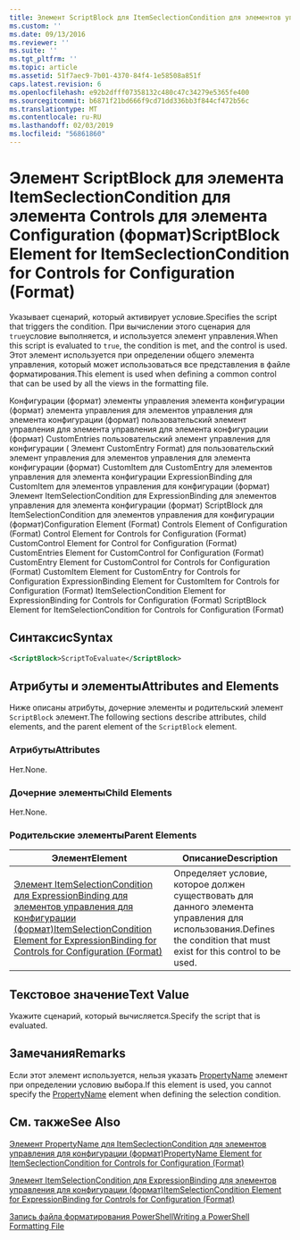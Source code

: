 ```yaml
---
title: Элемент ScriptBlock для ItemSeclectionCondition для элементов управления для конфигурации (формат) | Документация Майкрософт
ms.custom: ''
ms.date: 09/13/2016
ms.reviewer: ''
ms.suite: ''
ms.tgt_pltfrm: ''
ms.topic: article
ms.assetid: 51f7aec9-7b01-4370-84f4-1e58508a851f
caps.latest.revision: 6
ms.openlocfilehash: e92b2dfff07358132c480c47c34279e5365fe400
ms.sourcegitcommit: b6871f21bd666f9cd71dd336bb3f844cf472b56c
ms.translationtype: MT
ms.contentlocale: ru-RU
ms.lasthandoff: 02/03/2019
ms.locfileid: "56861860"
---
```

# <a name="scriptblock-element-for-itemseclectioncondition-for-controls-for-configuration-format"></a><span data-ttu-id="7083b-102">Элемент ScriptBlock для элемента ItemSeclectionCondition для элемента Controls для элемента Configuration (формат)</span><span class="sxs-lookup"><span data-stu-id="7083b-102">ScriptBlock Element for ItemSeclectionCondition for Controls for Configuration (Format)</span></span>

<span data-ttu-id="7083b-103">Указывает сценарий, который активирует условие.</span><span class="sxs-lookup"><span data-stu-id="7083b-103">Specifies the script that triggers the condition.</span></span> <span data-ttu-id="7083b-104">При вычислении этого сценария для `true`условие выполняется, и используется элемент управления.</span><span class="sxs-lookup"><span data-stu-id="7083b-104">When this script is evaluated to `true`, the condition is met, and the control is used.</span></span> <span data-ttu-id="7083b-105">Этот элемент используется при определении общего элемента управления, который может использоваться все представления в файле форматирования.</span><span class="sxs-lookup"><span data-stu-id="7083b-105">This element is used when defining a common control that can be used by all the views in the formatting file.</span></span>

<span data-ttu-id="7083b-106">Конфигурации (формат) элементы управления элемента конфигурации (формат) элемента управления для элементов управления для элемента конфигурации (формат) пользовательский элемент управления для элемента управления для элемента конфигурации (формат) CustomEntries пользовательский элемент управления для конфигурации ( Элемент CustomEntry Format) для пользовательский элемент управления для элементов управления для элемента конфигурации (формат) CustomItem для CustomEntry для элементов управления для элемента конфигурации ExpressionBinding для CustomItem для элементов управления для конфигурации (формат) Элемент ItemSelectionCondition для ExpressionBinding для элементов управления для элемента конфигурации (формат) ScriptBlock для ItemSelectionCondition для элементов управления для конфигурации (формат)</span><span class="sxs-lookup"><span data-stu-id="7083b-106">Configuration Element (Format) Controls Element of Configuration (Format) Control Element for Controls for Configuration (Format) CustomControl Element for Control for Configuration (Format) CustomEntries Element for CustomControl for Configuration (Format) CustomEntry Element for CustomControl for Controls for Configuration (Format) CustomItem Element for CustomEntry for Controls for Configuration ExpressionBinding Element for CustomItem for Controls for Configuration (Format) ItemSelectionCondition Element for ExpressionBinding for Controls for Configuration (Format) ScriptBlock Element for ItemSelectionCondition for Controls for Configuration (Format)</span></span>

## <a name="syntax"></a><span data-ttu-id="7083b-107">Синтаксис</span><span class="sxs-lookup"><span data-stu-id="7083b-107">Syntax</span></span>

```xml
<ScriptBlock>ScriptToEvaluate</ScriptBlock>
```

## <a name="attributes-and-elements"></a><span data-ttu-id="7083b-108">Атрибуты и элементы</span><span class="sxs-lookup"><span data-stu-id="7083b-108">Attributes and Elements</span></span>

<span data-ttu-id="7083b-109">Ниже описаны атрибуты, дочерние элементы и родительский элемент `ScriptBlock` элемент.</span><span class="sxs-lookup"><span data-stu-id="7083b-109">The following sections describe attributes, child elements, and the parent element of the `ScriptBlock` element.</span></span>

### <a name="attributes"></a><span data-ttu-id="7083b-110">Атрибуты</span><span class="sxs-lookup"><span data-stu-id="7083b-110">Attributes</span></span>

<span data-ttu-id="7083b-111">Нет.</span><span class="sxs-lookup"><span data-stu-id="7083b-111">None.</span></span>

### <a name="child-elements"></a><span data-ttu-id="7083b-112">Дочерние элементы</span><span class="sxs-lookup"><span data-stu-id="7083b-112">Child Elements</span></span>

<span data-ttu-id="7083b-113">Нет.</span><span class="sxs-lookup"><span data-stu-id="7083b-113">None.</span></span>

### <a name="parent-elements"></a><span data-ttu-id="7083b-114">Родительские элементы</span><span class="sxs-lookup"><span data-stu-id="7083b-114">Parent Elements</span></span>

|<span data-ttu-id="7083b-115">Элемент</span><span class="sxs-lookup"><span data-stu-id="7083b-115">Element</span></span>|<span data-ttu-id="7083b-116">Описание</span><span class="sxs-lookup"><span data-stu-id="7083b-116">Description</span></span>|
|-------------|-----------------|
|[<span data-ttu-id="7083b-117">Элемент ItemSelectionCondition для ExpressionBinding для элементов управления для конфигурации (формат)</span><span class="sxs-lookup"><span data-stu-id="7083b-117">ItemSelectionCondition Element for ExpressionBinding for Controls for Configuration (Format)</span></span>](./itemselectioncondition-element-for-expressionbinding-for-controls-for-configuration-format.md)|<span data-ttu-id="7083b-118">Определяет условие, которое должен существовать для данного элемента управления для использования.</span><span class="sxs-lookup"><span data-stu-id="7083b-118">Defines the condition that must exist for this control to be used.</span></span>|

## <a name="text-value"></a><span data-ttu-id="7083b-119">Текстовое значение</span><span class="sxs-lookup"><span data-stu-id="7083b-119">Text Value</span></span>

<span data-ttu-id="7083b-120">Укажите сценарий, который вычисляется.</span><span class="sxs-lookup"><span data-stu-id="7083b-120">Specify the script that is evaluated.</span></span>

## <a name="remarks"></a><span data-ttu-id="7083b-121">Замечания</span><span class="sxs-lookup"><span data-stu-id="7083b-121">Remarks</span></span>

<span data-ttu-id="7083b-122">Если этот элемент используется, нельзя указать [PropertyName](./propertyname-element-for-itemseclectioncondition-for-controls-for-configuration-format.md) элемент при определении условию выбора.</span><span class="sxs-lookup"><span data-stu-id="7083b-122">If this element is used, you cannot specify the [PropertyName](./propertyname-element-for-itemseclectioncondition-for-controls-for-configuration-format.md) element when defining the selection condition.</span></span>

## <a name="see-also"></a><span data-ttu-id="7083b-123">См. также</span><span class="sxs-lookup"><span data-stu-id="7083b-123">See Also</span></span>

[<span data-ttu-id="7083b-124">Элемент PropertyName для ItemSeclectionCondition для элементов управления для конфигурации (формат)</span><span class="sxs-lookup"><span data-stu-id="7083b-124">PropertyName Element for ItemSeclectionCondition for Controls for Configuration (Format)</span></span>](./propertyname-element-for-itemseclectioncondition-for-controls-for-configuration-format.md)

[<span data-ttu-id="7083b-125">Элемент ItemSelectionCondition для ExpressionBinding для элементов управления для конфигурации (формат)</span><span class="sxs-lookup"><span data-stu-id="7083b-125">ItemSelectionCondition Element for ExpressionBinding for Controls for Configuration (Format)</span></span>](./itemselectioncondition-element-for-expressionbinding-for-controls-for-configuration-format.md)

[<span data-ttu-id="7083b-126">Запись файла форматирования PowerShell</span><span class="sxs-lookup"><span data-stu-id="7083b-126">Writing a PowerShell Formatting File</span></span>](./writing-a-powershell-formatting-file.md)
